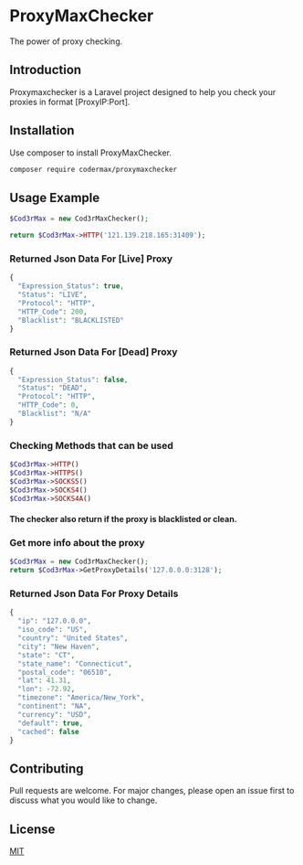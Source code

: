 # ProxyMaxChecker

The power of proxy checking.

## Introduction

Proxymaxchecker is a Laravel project designed to help you check your proxies in format [ProxyIP:Port].

## Installation

Use composer to install ProxyMaxChecker.

```bash
composer require codermax/proxymaxchecker
```

## Usage Example

```php
$Cod3rMax = new Cod3rMaxChecker();

return $Cod3rMax->HTTP('121.139.218.165:31409');
```

### Returned Json Data For [Live] Proxy

```php
{
  "Expression_Status": true,
  "Status": "LIVE",
  "Protocol": "HTTP",
  "HTTP_Code": 200,
  "Blacklist": "BLACKLISTED"
}
```


### Returned Json Data For [Dead] Proxy

```php
{
  "Expression_Status": false,
  "Status": "DEAD",
  "Protocol": "HTTP",
  "HTTP_Code": 0,
  "Blacklist": "N/A"
}
```

### Checking Methods that can be used

```php
$Cod3rMax->HTTP()
$Cod3rMax->HTTPS()
$Cod3rMax->SOCKS5()
$Cod3rMax->SOCKS4()
$Cod3rMax->SOCKS4A()
```

#### The checker also return if the proxy is blacklisted or clean.

### Get more info about the proxy

```php
$Cod3rMax = new Cod3rMaxChecker();
return $Cod3rMax->GetProxyDetails('127.0.0.0:3128');
```
### Returned Json Data For Proxy Details

```php
{
  "ip": "127.0.0.0",
  "iso_code": "US",
  "country": "United States",
  "city": "New Haven",
  "state": "CT",
  "state_name": "Connecticut",
  "postal_code": "06510",
  "lat": 41.31,
  "lon": -72.92,
  "timezone": "America/New_York",
  "continent": "NA",
  "currency": "USD",
  "default": true,
  "cached": false
}
```

## Contributing
Pull requests are welcome. For major changes, please open an issue first to discuss what you would like to change.

## License
[MIT](https://choosealicense.com/licenses/mit/)
